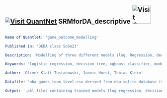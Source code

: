 ## [<img src="https://github.com/QuantLet/Styleguide-and-FAQ/blob/master/pictures/qloqo.png" alt="Visit QuantNet">](http://quantlet.de/) **SRMforDA_descriptive** [<img src="https://github.com/QuantLet/Styleguide-and-FAQ/blob/master/pictures/QN2.png" width="60" alt="Visit QuantNet 2.0">](http://quantlet.de/)

```yaml

Name of Quantlet: 'game_outcome_modelling'

Published in: 'DEDA class SoSe23'

Description: 'Modelling of three different models (log. Regression, decision tree, xgboostcl) to predict game outcome of 40.000 NBA games with 8 predictors, called Dean's factors. Additionally, the performance of the model is evaluated through cross validation and their respective ROC curves. Trained models are provided as .pkl files.'

Keywords: 'logistic regression, decision tree, xgboost classifier, model evaluation, AUC, ROC'

Author: 'Oliver Klatt Tustanowski, Jannic Horst, Tobias Klein'

Datafile: 'nba_games_team_level.csv derived from nba.sqlite database (source: https://www.kaggle.com/datasets/wyattowalsh/basketball)'

Output: '.pkl files containing trained models (log regression, decision tree cl, xgboost cl)'